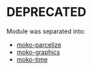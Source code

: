 # DEPRECATED
Module was separated into:
- [moko-parcelize](https://github.com/icerockdev/moko-parcelize)
- [moko-graphics](https://github.com/icerockdev/moko-graphics)
- [moko-time](https://github.com/icerockdev/moko-time)

